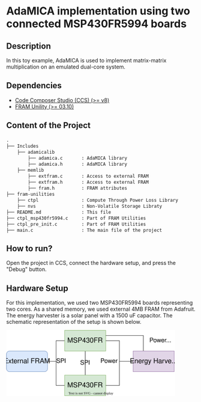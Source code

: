 # AdaMICA implementation using two connected MSP430FR5994 boards

## Description

In this toy example, AdaMICA is used to implement matrix-matrix multiplication on an emulated dual-core system.

## Dependencies

- [Code Composer Studio (CCS) (>= v8)](http://www.ti.com/tool/CCSTUDIO)
- [FRAM Unility (>= 03.10)](https://www.ti.com/tool/MSP-FRAM-UTILITIES) 

## Content of the Project

```
.
├── Includes
    ├── adamicalib
        ├── adamica.c       : AdaMICA library
        ├── adamica.h       : AdaMICA library
    ├── memlib
        ├── extfram.c       : Access to external FRAM
        ├── extfram.h       : Access to external FRAM
        ├── fram.h          : FRAM attributes
├── fram-unilities
    ├── ctpl                : Compute Through Power Loss Library
    ├── nvs                 : Non-Volatile Storage Libraty
├── README.md               : This file
├── ctpl_msp430fr5994.c     : Part of FRAM Utilities
├── ctpl_pre_init.c         : Part of FRAM Utilities
├── main.c                  : The main file of the project 
```

## How to run?

Open the project in CCS, connect the hardware setup, and press the "Debug" button.

## Hardware Setup

For this implementation, we used two MSP430FR5994 boards representing two cores. As a shared memory, we used external 4MB FRAM from Adafruit. The energy harvester is a solar panel with a 1500 uF capacitor. The schematic representation of the setup is shown below.

<img src="../img/hw-setup.svg" width="450">
